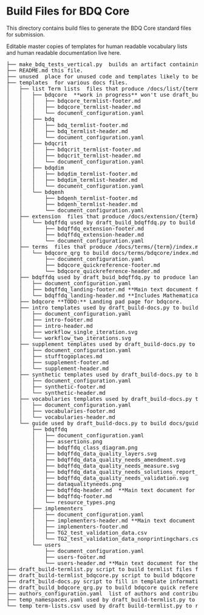 # Build Files for BDQ Core
 
This directory contains build files to generate the BDQ Core standard files for submission.

Editable master copies of templates for human readable vocabulary lists and human readable documentation live here.

<pre>
├── make_bdq_tests_vertical.py  builds an artifact containing a list of tests, purpose unclear.
├── README.md this file.
├── unused  place for unused code and templates likely to be removed
├── templates  for various docs files.
│   ├── list Term lists  files that produce /docs/list/{term}/index.md and /dist/{term}.xml files using draft_build-termlist.py
│   │   ├── bdqcore  **work in progress** won't use draft_build-termlisty.py
│   │   │   ├── bdqcore_termlist-footer.md
│   │   │   ├── bdqcore_termlist-header.md
│   │   │   └── document_configuration.yaml
│   │   ├── bdq
│   │   │   ├── bdq_termlist-footer.md
│   │   │   ├── bdq_termlist-header.md
│   │   │   └── document_configuration.yaml
│   │   ├── bdqcrit
│   │   │   ├── bdqcrit_termlist-footer.md
│   │   │   ├── bdqcrit_termlist-header.md
│   │   │   └── document_configuration.yaml
│   │   ├── bdqdim
│   │   │   ├── bdqdim_termlist-footer.md
│   │   │   ├── bdqdim_termlist-header.md
│   │   │   └── document_configuration.yaml
│   │   └── bdqenh
│   │       ├── bdqenh_termlist-footer.md
│   │       ├── bdqenh_termlist-header.md
│   │       └── document_configuration.yaml
│   ├── extension  files that produce /docs/extension/{term}/index.md vocabulary extension list files
│   │   └── bdqffdq used by draft_build_bdqffdq.py to build docs/extension/bdqffdq/index.md extension list with additional axioms
│   │       ├── bdqffdq_extension-footer.md
│   │       ├── bdqffdq_extension-header.md
│   │       └── document_configuration.yaml
│   ├── terms  files that produce /docs/terms/{term}/index.md 
│   │   └── bdqcore_qrg to build docs/terms/bdqcore/index.md quick reference guide using draft_build_bdqcore_qrg.py
│   │       ├── document_configuration.yaml
│   │       ├── bdqcore_quickreference-footer.md
│   │       └── bdqcore_quickreference-header.md
│   ├── bdqffdq used by draft_buid_bdqffdq.py to produce landing page for bdqffdq /docs/bdqffdq/index.md
│   │   ├── document_configuration.yaml
│   │   ├── bdqffdq_landing-footer.md **Main text document for landing page**
│   │   └── bdqffdq_landing-header.md **Includes Mathematical Forumulation**
│   ├── bdqcore **TODO:** Landing pad page for bdqcore.
│   ├── intro templates used by draft_build-docs.py to build docs/intro/
│   │   ├── document_configuration.yaml
│   │   ├── intro-footer.md
│   │   ├── intro-header.md
│   │   ├── workflow_single_iteration.svg
│   │   └── workflow_two_iterations.svg
│   ├── supplement templates used by draft_build-docs.py to build docs/supplement/
│   │   ├── document_configuration.yaml
│   │   ├── stufftogoplaces.md
│   │   ├── supplement-footer.md
│   │   └── supplement-header.md
│   ├── synthetic templates used by draft_build-docs.py to build docs/synthetic/
│   │   ├── document_configuration.yaml
│   │   ├── synthetic-footer.md
│   │   └── synthetic-header.md
│   ├── vocabularies templates used by draft_build-docs.py to build docs/vocabularies/
│   │   ├── document_configuration.yaml
│   │   ├── vocabularies-footer.md
│   │   └── vocabularies-header.md
│   └── guide used by draft_build-docs.py to build docs/guide/ pages
│       ├── bdqffdq
│       │   ├── document_configuration.yaml
│       │   ├── assertions.png
│       │   ├── bdqffdq_class_diagram.png
│       │   ├── bdqffdq_data_quality_layers.svg
│       │   ├── bdqffdq_data_quality_needs_amendment.svg
│       │   ├── bdqffdq_data_quality_needs_measure.svg
│       │   ├── bdqffdq_data_quality_needs_solutions_report_validation.svg
│       │   ├── bdqffdq_data_quality_needs_validation.svg
│       │   ├── dataqualityneeds.png
│       │   ├── bdqffdq-header.md  **Main text document for the bdqffdq guide**
│       │   ├── bdqffdq-footer.md
│       │   └── resource_types.png
│       ├── implementers
│       │   ├── document_configuration.yaml
│       │   ├── implementers-header.md **Main text document for the implementers guide**
│       │   ├── implementers-footer.md
│       │   ├── TG2_test_validation_data.csv
│       │   └── TG2_test_validation_data_nonprintingchars.csv
│       └── users
│           ├── document_configuration.yaml
│           ├── users-footer.md
│           └── users-header.md **Main text document for the users guide**
├── draft_build-termlist.py script to build termlist files for docs/list/ from templates (plus rdf for dist/), draft refers to this being to build a draft standard
├── draft_build-termlist_bdqcore.py script to build bdqcore termlist for docs/list/ from templates, needs more complete input list,  draft refers to this being to build a draft standard
├── draft_build-docs.py script to fill in template information and copy files that don't include terms from build/templates to docs/
├── draft_build_bdqcore_qrg.py to build bdqcore quick reference guide
├── authors_configuration.yaml  list of authors and contributors
├── temp_namespaces.yaml used by draft_build-termlist.py to replace a rs.tdwg.org resource unavailable for a draft standard
└── temp_term-lists.csv used by draft_build-termlist.py to replace a rs.tdwg.org resource unavailable for a draft standard
</pre>

